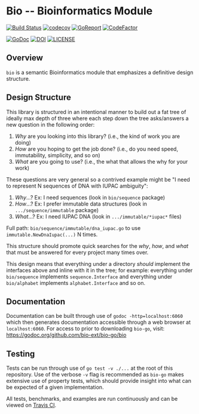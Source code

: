 # Bio -- Bioinformatics Module

<!-- Dynamic badges -->
[![Build Status](https://travis-ci.org/bio-ext/bio-go.svg?branch=master)](https://travis-ci.org/bio-ext/bio-go)
[![codecov](https://codecov.io/gh/bio-ext/bio-go/branch/master/graph/badge.svg)](https://codecov.io/gh/bio-ext/bio-go)
[![GoReport](https://goreportcard.com/badge/github.com/bio-ext/bio-go)](https://goreportcard.com/report/github.com/bio-ext/bio-go)
[![CodeFactor](https://www.codefactor.io/repository/github/bio-ext/bio-go/badge)](https://www.codefactor.io/repository/github/bio-ext/bio-go)

<!-- Static badges -->
[![GoDoc](https://godoc.org/github.com/bio-ext/bio-go?status.svg)](https://godoc.org/github.com/bio-ext/bio-go)
[![DOI](https://zenodo.org/badge/180650332.svg)](https://zenodo.org/badge/latestdoi/180650332)
[![LICENSE](https://img.shields.io/github/license/bio-ext/bio-go)](LICENSE)

## Overview

`bio` is a semantic Bioinformatics module that emphasizes a definitive design structure.

## Design Structure

This library is structured in an intentional manner to build out a fat tree of ideally max depth of three where each step down the tree asks/answers a new question in the following order:

1. _Why_ are you looking into this library? (i.e., the kind of work you are doing)
2. _How_ are you hoping to get the job done? (i.e., do you need speed, immutability, simplicity, and so on)
3. _What_ are you going to use? (i.e., the what that allows the why for your work)

These questions are very general so a contrived example might be "I need to represent N sequences of DNA with IUPAC ambiguity":

1. _Why_...? Ex: I need sequences (look in `bio/sequence` package)
2. _How_...? Ex: I prefer immutable data structures (look in `.../sequence/immutable` package)
3. _What_...? Ex: I need IUPAC DNA (look in `.../immutable/*iupac*` files)

Full path: `bio/sequence/immutable/dna_iupac.go` to use `immutable.NewDnaIupac(...)` N times.

This structure should promote quick searches for the _why_, _how_, and _what_ that must be answered for every project many times over.

This design means that everything under a directory _should_ implement the interfaces above and inline with it in the tree; for example: everything under `bio/sequence` implements `sequence.Interface` and everything under `bio/alphabet` implements `alphabet.Interface` and so on.

## Documentation

Documentation can be built through use of `godoc -http=localhost:6060` which then generates documentation accessible through a web browser at `localhost:6060`. For access to  prior to downloading `bio-go`, visit: <https://godoc.org/github.com/bio-ext/bio-go/bio>

## Testing

Tests can be run through use of `go test -v ./...` at the root of this repository. Use of the verbose `-v` flag is recommended as `bio-go` makes extensive use of property tests, which should provide insight into what can be expected of a given implementation.

All tests, benchmarks, and examples are run continuously and can be viewed on [Travis CI](https://travis-ci.org/bio-ext/bio-go).
